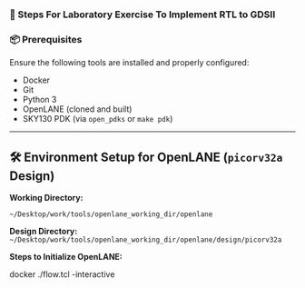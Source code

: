 ### 🧪 Steps For Laboratory Exercise To Implement RTL to GDSII

### 📦 Prerequisites

Ensure the following tools are installed and properly configured:

- Docker
- Git
- Python 3
- OpenLANE (cloned and built)
- SKY130 PDK (via `open_pdks` or `make pdk`)
---
## 🛠️ Environment Setup for OpenLANE (`picorv32a` Design)

**Working Directory:**  

````~/Desktop/work/tools/openlane_working_dir/openlane````

**Design Directory:**  
`~/Desktop/work/tools/openlane_working_dir/openlane/design/picorv32a`

**Steps to Initialize OpenLANE:**

docker
./flow.tcl -interactive
